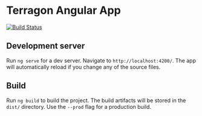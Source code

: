 # Terragon Angular App
[![Build Status](https://jenkins.terragon.us/buildStatus/icon?job=Angular)](https://jenkins.terragon.us/job/Angular/)

## Development server

Run `ng serve` for a dev server. Navigate to `http://localhost:4200/`. The app will automatically reload if you change any of the source files.

## Build

Run `ng build` to build the project. The build artifacts will be stored in the `dist/` directory. Use the `--prod` flag for a production build.
